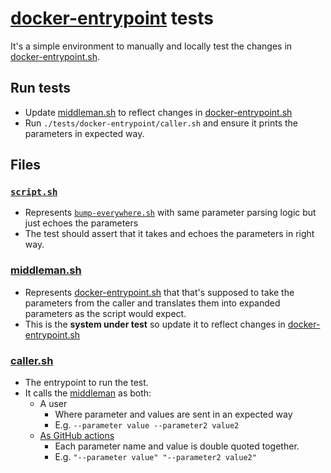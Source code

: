 # [docker-entrypoint](./../../docker-entrypoint.sh) tests

It's a simple environment to manually and locally test the changes in [docker-entrypoint.sh](./../../docker-entrypoint.sh).

## Run tests

- Update [middleman.sh](./middleman.sh) to reflect changes in  [docker-entrypoint.sh](./../../docker-entrypoint.sh)
- Run `./tests/docker-entrypoint/caller.sh` and ensure it prints the parameters in expected way.

## Files

### [`script.sh`](./script.sh)

- Represents [`bump-everywhere.sh`](./../../scripts/bump-everywhere.sh) with same parameter parsing logic but just echoes the parameters
- The test should assert that it takes and echoes the parameters in right way.

### [middleman.sh](./middleman.sh)

- Represents [docker-entrypoint.sh](./../../docker-entrypoint.sh) that that's supposed to take the parameters from the caller and translates them into expanded parameters as the script would expect.
- This is the **system under test** so update it to reflect changes in [docker-entrypoint.sh](./../../docker-entrypoint.sh)

### [caller.sh](./caller.sh)

- The entrypoint to run the test.
- It calls the [middleman](./middleman.sh) as both:
  - A user
    - Where parameter and values are sent in an expected way
    - E.g. `--parameter value --parameter2 value2`
  - [As GitHub actions](./../../action.yml)
    - Each parameter name and value is double quoted together.
    - E.g. `"--parameter value" "--parameter2 value2"`
